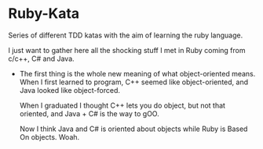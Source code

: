 Ruby-Kata
=========

Series of different TDD katas with the aim of learning the ruby language.


I just want to gather here all the shocking stuff I met in Ruby coming from c/c++, C# and Java.


* The first thing is the whole new meaning of what object-oriented means.
   When I first learned to program, C++ seemed like object-oriented, and Java looked like object-forced.

  When I graduated I thought C++ lets you do object, but not that oriented, and Java + C# is the way to gOO.

  Now I think Java and C# is oriented about objects while Ruby is Based On objects. Woah.

